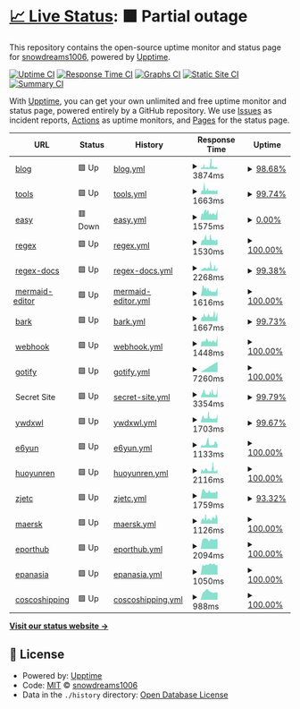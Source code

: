 # [📈 Live Status](https://snowdreams1006.github.io/monitor.snowdreams1006.cn): <!--live status--> **🟧 Partial outage**

This repository contains the open-source uptime monitor and status page for [snowdreams1006](https://snowdreams1006.github.io/), powered by [Upptime](https://github.com/upptime/upptime).

[![Uptime CI](https://github.com/koj-co/upptime/workflows/Uptime%20CI/badge.svg)](https://github.com/koj-co/upptime/actions?query=workflow%3A%22Uptime+CI%22)
[![Response Time CI](https://github.com/koj-co/upptime/workflows/Response%20Time%20CI/badge.svg)](https://github.com/koj-co/upptime/actions?query=workflow%3A%22Response+Time+CI%22)
[![Graphs CI](https://github.com/koj-co/upptime/workflows/Graphs%20CI/badge.svg)](https://github.com/koj-co/upptime/actions?query=workflow%3A%22Graphs+CI%22)
[![Static Site CI](https://github.com/koj-co/upptime/workflows/Static%20Site%20CI/badge.svg)](https://github.com/koj-co/upptime/actions?query=workflow%3A%22Static+Site+CI%22)
[![Summary CI](https://github.com/koj-co/upptime/workflows/Summary%20CI/badge.svg)](https://github.com/koj-co/upptime/actions?query=workflow%3A%22Summary+CI%22)

With [Upptime](https://upptime.js.org), you can get your own unlimited and free uptime monitor and status page, powered entirely by a GitHub repository. We use [Issues](https://github.com/snowdreams1006/monitor.snowdreams1006.cn/issues) as incident reports, [Actions](https://github.com/snowdreams1006/monitor.snowdreams1006.cn/actions) as uptime monitors, and [Pages](https://snowdreams1006.github.io/monitor.snowdreams1006.cn) for the status page.

<!--start: status pages-->
<!-- This summary is generated by Upptime (https://github.com/upptime/upptime) -->
<!-- Do not edit this manually, your changes will be overwritten -->
<!-- prettier-ignore -->
| URL | Status | History | Response Time | Uptime |
| --- | ------ | ------- | ------------- | ------ |
| <img alt="" src="https://snowdreams1006.cn/favicon.ico" height="13"> [blog](https://blog.snowdreams1006.cn) | 🟩 Up | [blog.yml](https://github.com/snowdreams1006/monitor/commits/HEAD/history/blog.yml) | <details><summary><img alt="Response time graph" src="./graphs/blog/response-time-week.png" height="20"> 3874ms</summary><br><a href="https://snowdreams1006.github.io/monitor/history/blog"><img alt="Response time 3248" src="https://img.shields.io/endpoint?url=https%3A%2F%2Fraw.githubusercontent.com%2Fsnowdreams1006%2Fmonitor%2FHEAD%2Fapi%2Fblog%2Fresponse-time.json"></a><br><a href="https://snowdreams1006.github.io/monitor/history/blog"><img alt="24-hour response time 2429" src="https://img.shields.io/endpoint?url=https%3A%2F%2Fraw.githubusercontent.com%2Fsnowdreams1006%2Fmonitor%2FHEAD%2Fapi%2Fblog%2Fresponse-time-day.json"></a><br><a href="https://snowdreams1006.github.io/monitor/history/blog"><img alt="7-day response time 3874" src="https://img.shields.io/endpoint?url=https%3A%2F%2Fraw.githubusercontent.com%2Fsnowdreams1006%2Fmonitor%2FHEAD%2Fapi%2Fblog%2Fresponse-time-week.json"></a><br><a href="https://snowdreams1006.github.io/monitor/history/blog"><img alt="30-day response time 3248" src="https://img.shields.io/endpoint?url=https%3A%2F%2Fraw.githubusercontent.com%2Fsnowdreams1006%2Fmonitor%2FHEAD%2Fapi%2Fblog%2Fresponse-time-month.json"></a><br><a href="https://snowdreams1006.github.io/monitor/history/blog"><img alt="1-year response time 3248" src="https://img.shields.io/endpoint?url=https%3A%2F%2Fraw.githubusercontent.com%2Fsnowdreams1006%2Fmonitor%2FHEAD%2Fapi%2Fblog%2Fresponse-time-year.json"></a></details> | <details><summary><a href="https://snowdreams1006.github.io/monitor/history/blog">98.68%</a></summary><a href="https://snowdreams1006.github.io/monitor/history/blog"><img alt="All-time uptime 99.50%" src="https://img.shields.io/endpoint?url=https%3A%2F%2Fraw.githubusercontent.com%2Fsnowdreams1006%2Fmonitor%2FHEAD%2Fapi%2Fblog%2Fuptime.json"></a><br><a href="https://snowdreams1006.github.io/monitor/history/blog"><img alt="24-hour uptime 100.00%" src="https://img.shields.io/endpoint?url=https%3A%2F%2Fraw.githubusercontent.com%2Fsnowdreams1006%2Fmonitor%2FHEAD%2Fapi%2Fblog%2Fuptime-day.json"></a><br><a href="https://snowdreams1006.github.io/monitor/history/blog"><img alt="7-day uptime 98.68%" src="https://img.shields.io/endpoint?url=https%3A%2F%2Fraw.githubusercontent.com%2Fsnowdreams1006%2Fmonitor%2FHEAD%2Fapi%2Fblog%2Fuptime-week.json"></a><br><a href="https://snowdreams1006.github.io/monitor/history/blog"><img alt="30-day uptime 99.50%" src="https://img.shields.io/endpoint?url=https%3A%2F%2Fraw.githubusercontent.com%2Fsnowdreams1006%2Fmonitor%2FHEAD%2Fapi%2Fblog%2Fuptime-month.json"></a><br><a href="https://snowdreams1006.github.io/monitor/history/blog"><img alt="1-year uptime 99.50%" src="https://img.shields.io/endpoint?url=https%3A%2F%2Fraw.githubusercontent.com%2Fsnowdreams1006%2Fmonitor%2FHEAD%2Fapi%2Fblog%2Fuptime-year.json"></a></details>
| <img alt="" src="https://snowdreams1006.cn/favicon.ico" height="13"> [tools](https://tools.snowdreams1006.cn) | 🟩 Up | [tools.yml](https://github.com/snowdreams1006/monitor/commits/HEAD/history/tools.yml) | <details><summary><img alt="Response time graph" src="./graphs/tools/response-time-week.png" height="20"> 1663ms</summary><br><a href="https://snowdreams1006.github.io/monitor/history/tools"><img alt="Response time 1756" src="https://img.shields.io/endpoint?url=https%3A%2F%2Fraw.githubusercontent.com%2Fsnowdreams1006%2Fmonitor%2FHEAD%2Fapi%2Ftools%2Fresponse-time.json"></a><br><a href="https://snowdreams1006.github.io/monitor/history/tools"><img alt="24-hour response time 1526" src="https://img.shields.io/endpoint?url=https%3A%2F%2Fraw.githubusercontent.com%2Fsnowdreams1006%2Fmonitor%2FHEAD%2Fapi%2Ftools%2Fresponse-time-day.json"></a><br><a href="https://snowdreams1006.github.io/monitor/history/tools"><img alt="7-day response time 1663" src="https://img.shields.io/endpoint?url=https%3A%2F%2Fraw.githubusercontent.com%2Fsnowdreams1006%2Fmonitor%2FHEAD%2Fapi%2Ftools%2Fresponse-time-week.json"></a><br><a href="https://snowdreams1006.github.io/monitor/history/tools"><img alt="30-day response time 1756" src="https://img.shields.io/endpoint?url=https%3A%2F%2Fraw.githubusercontent.com%2Fsnowdreams1006%2Fmonitor%2FHEAD%2Fapi%2Ftools%2Fresponse-time-month.json"></a><br><a href="https://snowdreams1006.github.io/monitor/history/tools"><img alt="1-year response time 1756" src="https://img.shields.io/endpoint?url=https%3A%2F%2Fraw.githubusercontent.com%2Fsnowdreams1006%2Fmonitor%2FHEAD%2Fapi%2Ftools%2Fresponse-time-year.json"></a></details> | <details><summary><a href="https://snowdreams1006.github.io/monitor/history/tools">99.74%</a></summary><a href="https://snowdreams1006.github.io/monitor/history/tools"><img alt="All-time uptime 99.81%" src="https://img.shields.io/endpoint?url=https%3A%2F%2Fraw.githubusercontent.com%2Fsnowdreams1006%2Fmonitor%2FHEAD%2Fapi%2Ftools%2Fuptime.json"></a><br><a href="https://snowdreams1006.github.io/monitor/history/tools"><img alt="24-hour uptime 100.00%" src="https://img.shields.io/endpoint?url=https%3A%2F%2Fraw.githubusercontent.com%2Fsnowdreams1006%2Fmonitor%2FHEAD%2Fapi%2Ftools%2Fuptime-day.json"></a><br><a href="https://snowdreams1006.github.io/monitor/history/tools"><img alt="7-day uptime 99.74%" src="https://img.shields.io/endpoint?url=https%3A%2F%2Fraw.githubusercontent.com%2Fsnowdreams1006%2Fmonitor%2FHEAD%2Fapi%2Ftools%2Fuptime-week.json"></a><br><a href="https://snowdreams1006.github.io/monitor/history/tools"><img alt="30-day uptime 99.81%" src="https://img.shields.io/endpoint?url=https%3A%2F%2Fraw.githubusercontent.com%2Fsnowdreams1006%2Fmonitor%2FHEAD%2Fapi%2Ftools%2Fuptime-month.json"></a><br><a href="https://snowdreams1006.github.io/monitor/history/tools"><img alt="1-year uptime 99.81%" src="https://img.shields.io/endpoint?url=https%3A%2F%2Fraw.githubusercontent.com%2Fsnowdreams1006%2Fmonitor%2FHEAD%2Fapi%2Ftools%2Fuptime-year.json"></a></details>
| <img alt="" src="https://snowdreams1006.cn/favicon.ico" height="13"> [easy](https://easy.snowdreams1006.cn) | 🟥 Down | [easy.yml](https://github.com/snowdreams1006/monitor/commits/HEAD/history/easy.yml) | <details><summary><img alt="Response time graph" src="./graphs/easy/response-time-week.png" height="20"> 1575ms</summary><br><a href="https://snowdreams1006.github.io/monitor/history/easy"><img alt="Response time 2073" src="https://img.shields.io/endpoint?url=https%3A%2F%2Fraw.githubusercontent.com%2Fsnowdreams1006%2Fmonitor%2FHEAD%2Fapi%2Feasy%2Fresponse-time.json"></a><br><a href="https://snowdreams1006.github.io/monitor/history/easy"><img alt="24-hour response time 1925" src="https://img.shields.io/endpoint?url=https%3A%2F%2Fraw.githubusercontent.com%2Fsnowdreams1006%2Fmonitor%2FHEAD%2Fapi%2Feasy%2Fresponse-time-day.json"></a><br><a href="https://snowdreams1006.github.io/monitor/history/easy"><img alt="7-day response time 1575" src="https://img.shields.io/endpoint?url=https%3A%2F%2Fraw.githubusercontent.com%2Fsnowdreams1006%2Fmonitor%2FHEAD%2Fapi%2Feasy%2Fresponse-time-week.json"></a><br><a href="https://snowdreams1006.github.io/monitor/history/easy"><img alt="30-day response time 2073" src="https://img.shields.io/endpoint?url=https%3A%2F%2Fraw.githubusercontent.com%2Fsnowdreams1006%2Fmonitor%2FHEAD%2Fapi%2Feasy%2Fresponse-time-month.json"></a><br><a href="https://snowdreams1006.github.io/monitor/history/easy"><img alt="1-year response time 2073" src="https://img.shields.io/endpoint?url=https%3A%2F%2Fraw.githubusercontent.com%2Fsnowdreams1006%2Fmonitor%2FHEAD%2Fapi%2Feasy%2Fresponse-time-year.json"></a></details> | <details><summary><a href="https://snowdreams1006.github.io/monitor/history/easy">0.00%</a></summary><a href="https://snowdreams1006.github.io/monitor/history/easy"><img alt="All-time uptime 31.90%" src="https://img.shields.io/endpoint?url=https%3A%2F%2Fraw.githubusercontent.com%2Fsnowdreams1006%2Fmonitor%2FHEAD%2Fapi%2Feasy%2Fuptime.json"></a><br><a href="https://snowdreams1006.github.io/monitor/history/easy"><img alt="24-hour uptime 0.00%" src="https://img.shields.io/endpoint?url=https%3A%2F%2Fraw.githubusercontent.com%2Fsnowdreams1006%2Fmonitor%2FHEAD%2Fapi%2Feasy%2Fuptime-day.json"></a><br><a href="https://snowdreams1006.github.io/monitor/history/easy"><img alt="7-day uptime 0.00%" src="https://img.shields.io/endpoint?url=https%3A%2F%2Fraw.githubusercontent.com%2Fsnowdreams1006%2Fmonitor%2FHEAD%2Fapi%2Feasy%2Fuptime-week.json"></a><br><a href="https://snowdreams1006.github.io/monitor/history/easy"><img alt="30-day uptime 31.90%" src="https://img.shields.io/endpoint?url=https%3A%2F%2Fraw.githubusercontent.com%2Fsnowdreams1006%2Fmonitor%2FHEAD%2Fapi%2Feasy%2Fuptime-month.json"></a><br><a href="https://snowdreams1006.github.io/monitor/history/easy"><img alt="1-year uptime 31.90%" src="https://img.shields.io/endpoint?url=https%3A%2F%2Fraw.githubusercontent.com%2Fsnowdreams1006%2Fmonitor%2FHEAD%2Fapi%2Feasy%2Fuptime-year.json"></a></details>
| <img alt="" src="https://snowdreams1006.cn/favicon.ico" height="13"> [regex](https://regex.snowdreams1006.cn) | 🟩 Up | [regex.yml](https://github.com/snowdreams1006/monitor/commits/HEAD/history/regex.yml) | <details><summary><img alt="Response time graph" src="./graphs/regex/response-time-week.png" height="20"> 1530ms</summary><br><a href="https://snowdreams1006.github.io/monitor/history/regex"><img alt="Response time 1681" src="https://img.shields.io/endpoint?url=https%3A%2F%2Fraw.githubusercontent.com%2Fsnowdreams1006%2Fmonitor%2FHEAD%2Fapi%2Fregex%2Fresponse-time.json"></a><br><a href="https://snowdreams1006.github.io/monitor/history/regex"><img alt="24-hour response time 1397" src="https://img.shields.io/endpoint?url=https%3A%2F%2Fraw.githubusercontent.com%2Fsnowdreams1006%2Fmonitor%2FHEAD%2Fapi%2Fregex%2Fresponse-time-day.json"></a><br><a href="https://snowdreams1006.github.io/monitor/history/regex"><img alt="7-day response time 1530" src="https://img.shields.io/endpoint?url=https%3A%2F%2Fraw.githubusercontent.com%2Fsnowdreams1006%2Fmonitor%2FHEAD%2Fapi%2Fregex%2Fresponse-time-week.json"></a><br><a href="https://snowdreams1006.github.io/monitor/history/regex"><img alt="30-day response time 1681" src="https://img.shields.io/endpoint?url=https%3A%2F%2Fraw.githubusercontent.com%2Fsnowdreams1006%2Fmonitor%2FHEAD%2Fapi%2Fregex%2Fresponse-time-month.json"></a><br><a href="https://snowdreams1006.github.io/monitor/history/regex"><img alt="1-year response time 1681" src="https://img.shields.io/endpoint?url=https%3A%2F%2Fraw.githubusercontent.com%2Fsnowdreams1006%2Fmonitor%2FHEAD%2Fapi%2Fregex%2Fresponse-time-year.json"></a></details> | <details><summary><a href="https://snowdreams1006.github.io/monitor/history/regex">100.00%</a></summary><a href="https://snowdreams1006.github.io/monitor/history/regex"><img alt="All-time uptime 99.87%" src="https://img.shields.io/endpoint?url=https%3A%2F%2Fraw.githubusercontent.com%2Fsnowdreams1006%2Fmonitor%2FHEAD%2Fapi%2Fregex%2Fuptime.json"></a><br><a href="https://snowdreams1006.github.io/monitor/history/regex"><img alt="24-hour uptime 100.00%" src="https://img.shields.io/endpoint?url=https%3A%2F%2Fraw.githubusercontent.com%2Fsnowdreams1006%2Fmonitor%2FHEAD%2Fapi%2Fregex%2Fuptime-day.json"></a><br><a href="https://snowdreams1006.github.io/monitor/history/regex"><img alt="7-day uptime 100.00%" src="https://img.shields.io/endpoint?url=https%3A%2F%2Fraw.githubusercontent.com%2Fsnowdreams1006%2Fmonitor%2FHEAD%2Fapi%2Fregex%2Fuptime-week.json"></a><br><a href="https://snowdreams1006.github.io/monitor/history/regex"><img alt="30-day uptime 99.87%" src="https://img.shields.io/endpoint?url=https%3A%2F%2Fraw.githubusercontent.com%2Fsnowdreams1006%2Fmonitor%2FHEAD%2Fapi%2Fregex%2Fuptime-month.json"></a><br><a href="https://snowdreams1006.github.io/monitor/history/regex"><img alt="1-year uptime 99.87%" src="https://img.shields.io/endpoint?url=https%3A%2F%2Fraw.githubusercontent.com%2Fsnowdreams1006%2Fmonitor%2FHEAD%2Fapi%2Fregex%2Fuptime-year.json"></a></details>
| <img alt="" src="https://snowdreams1006.cn/favicon.ico" height="13"> [regex-docs](https://regex-docs.snowdreams1006.cn) | 🟩 Up | [regex-docs.yml](https://github.com/snowdreams1006/monitor/commits/HEAD/history/regex-docs.yml) | <details><summary><img alt="Response time graph" src="./graphs/regex-docs/response-time-week.png" height="20"> 2268ms</summary><br><a href="https://snowdreams1006.github.io/monitor/history/regex-docs"><img alt="Response time 1839" src="https://img.shields.io/endpoint?url=https%3A%2F%2Fraw.githubusercontent.com%2Fsnowdreams1006%2Fmonitor%2FHEAD%2Fapi%2Fregex-docs%2Fresponse-time.json"></a><br><a href="https://snowdreams1006.github.io/monitor/history/regex-docs"><img alt="24-hour response time 1887" src="https://img.shields.io/endpoint?url=https%3A%2F%2Fraw.githubusercontent.com%2Fsnowdreams1006%2Fmonitor%2FHEAD%2Fapi%2Fregex-docs%2Fresponse-time-day.json"></a><br><a href="https://snowdreams1006.github.io/monitor/history/regex-docs"><img alt="7-day response time 2268" src="https://img.shields.io/endpoint?url=https%3A%2F%2Fraw.githubusercontent.com%2Fsnowdreams1006%2Fmonitor%2FHEAD%2Fapi%2Fregex-docs%2Fresponse-time-week.json"></a><br><a href="https://snowdreams1006.github.io/monitor/history/regex-docs"><img alt="30-day response time 1839" src="https://img.shields.io/endpoint?url=https%3A%2F%2Fraw.githubusercontent.com%2Fsnowdreams1006%2Fmonitor%2FHEAD%2Fapi%2Fregex-docs%2Fresponse-time-month.json"></a><br><a href="https://snowdreams1006.github.io/monitor/history/regex-docs"><img alt="1-year response time 1839" src="https://img.shields.io/endpoint?url=https%3A%2F%2Fraw.githubusercontent.com%2Fsnowdreams1006%2Fmonitor%2FHEAD%2Fapi%2Fregex-docs%2Fresponse-time-year.json"></a></details> | <details><summary><a href="https://snowdreams1006.github.io/monitor/history/regex-docs">99.38%</a></summary><a href="https://snowdreams1006.github.io/monitor/history/regex-docs"><img alt="All-time uptime 99.73%" src="https://img.shields.io/endpoint?url=https%3A%2F%2Fraw.githubusercontent.com%2Fsnowdreams1006%2Fmonitor%2FHEAD%2Fapi%2Fregex-docs%2Fuptime.json"></a><br><a href="https://snowdreams1006.github.io/monitor/history/regex-docs"><img alt="24-hour uptime 100.00%" src="https://img.shields.io/endpoint?url=https%3A%2F%2Fraw.githubusercontent.com%2Fsnowdreams1006%2Fmonitor%2FHEAD%2Fapi%2Fregex-docs%2Fuptime-day.json"></a><br><a href="https://snowdreams1006.github.io/monitor/history/regex-docs"><img alt="7-day uptime 99.38%" src="https://img.shields.io/endpoint?url=https%3A%2F%2Fraw.githubusercontent.com%2Fsnowdreams1006%2Fmonitor%2FHEAD%2Fapi%2Fregex-docs%2Fuptime-week.json"></a><br><a href="https://snowdreams1006.github.io/monitor/history/regex-docs"><img alt="30-day uptime 99.73%" src="https://img.shields.io/endpoint?url=https%3A%2F%2Fraw.githubusercontent.com%2Fsnowdreams1006%2Fmonitor%2FHEAD%2Fapi%2Fregex-docs%2Fuptime-month.json"></a><br><a href="https://snowdreams1006.github.io/monitor/history/regex-docs"><img alt="1-year uptime 99.73%" src="https://img.shields.io/endpoint?url=https%3A%2F%2Fraw.githubusercontent.com%2Fsnowdreams1006%2Fmonitor%2FHEAD%2Fapi%2Fregex-docs%2Fuptime-year.json"></a></details>
| <img alt="" src="https://snowdreams1006.cn/favicon.ico" height="13"> [mermaid-editor](https://mermaid-editor.snowdreams1006.cn) | 🟩 Up | [mermaid-editor.yml](https://github.com/snowdreams1006/monitor/commits/HEAD/history/mermaid-editor.yml) | <details><summary><img alt="Response time graph" src="./graphs/mermaid-editor/response-time-week.png" height="20"> 1616ms</summary><br><a href="https://snowdreams1006.github.io/monitor/history/mermaid-editor"><img alt="Response time 1543" src="https://img.shields.io/endpoint?url=https%3A%2F%2Fraw.githubusercontent.com%2Fsnowdreams1006%2Fmonitor%2FHEAD%2Fapi%2Fmermaid-editor%2Fresponse-time.json"></a><br><a href="https://snowdreams1006.github.io/monitor/history/mermaid-editor"><img alt="24-hour response time 1861" src="https://img.shields.io/endpoint?url=https%3A%2F%2Fraw.githubusercontent.com%2Fsnowdreams1006%2Fmonitor%2FHEAD%2Fapi%2Fmermaid-editor%2Fresponse-time-day.json"></a><br><a href="https://snowdreams1006.github.io/monitor/history/mermaid-editor"><img alt="7-day response time 1616" src="https://img.shields.io/endpoint?url=https%3A%2F%2Fraw.githubusercontent.com%2Fsnowdreams1006%2Fmonitor%2FHEAD%2Fapi%2Fmermaid-editor%2Fresponse-time-week.json"></a><br><a href="https://snowdreams1006.github.io/monitor/history/mermaid-editor"><img alt="30-day response time 1543" src="https://img.shields.io/endpoint?url=https%3A%2F%2Fraw.githubusercontent.com%2Fsnowdreams1006%2Fmonitor%2FHEAD%2Fapi%2Fmermaid-editor%2Fresponse-time-month.json"></a><br><a href="https://snowdreams1006.github.io/monitor/history/mermaid-editor"><img alt="1-year response time 1543" src="https://img.shields.io/endpoint?url=https%3A%2F%2Fraw.githubusercontent.com%2Fsnowdreams1006%2Fmonitor%2FHEAD%2Fapi%2Fmermaid-editor%2Fresponse-time-year.json"></a></details> | <details><summary><a href="https://snowdreams1006.github.io/monitor/history/mermaid-editor">100.00%</a></summary><a href="https://snowdreams1006.github.io/monitor/history/mermaid-editor"><img alt="All-time uptime 99.87%" src="https://img.shields.io/endpoint?url=https%3A%2F%2Fraw.githubusercontent.com%2Fsnowdreams1006%2Fmonitor%2FHEAD%2Fapi%2Fmermaid-editor%2Fuptime.json"></a><br><a href="https://snowdreams1006.github.io/monitor/history/mermaid-editor"><img alt="24-hour uptime 100.00%" src="https://img.shields.io/endpoint?url=https%3A%2F%2Fraw.githubusercontent.com%2Fsnowdreams1006%2Fmonitor%2FHEAD%2Fapi%2Fmermaid-editor%2Fuptime-day.json"></a><br><a href="https://snowdreams1006.github.io/monitor/history/mermaid-editor"><img alt="7-day uptime 100.00%" src="https://img.shields.io/endpoint?url=https%3A%2F%2Fraw.githubusercontent.com%2Fsnowdreams1006%2Fmonitor%2FHEAD%2Fapi%2Fmermaid-editor%2Fuptime-week.json"></a><br><a href="https://snowdreams1006.github.io/monitor/history/mermaid-editor"><img alt="30-day uptime 99.87%" src="https://img.shields.io/endpoint?url=https%3A%2F%2Fraw.githubusercontent.com%2Fsnowdreams1006%2Fmonitor%2FHEAD%2Fapi%2Fmermaid-editor%2Fuptime-month.json"></a><br><a href="https://snowdreams1006.github.io/monitor/history/mermaid-editor"><img alt="1-year uptime 99.87%" src="https://img.shields.io/endpoint?url=https%3A%2F%2Fraw.githubusercontent.com%2Fsnowdreams1006%2Fmonitor%2FHEAD%2Fapi%2Fmermaid-editor%2Fuptime-year.json"></a></details>
| <img alt="" src="https://snowdreams1006.cn/favicon.ico" height="13"> [bark](https://bark.snowdreams1006.cn) | 🟩 Up | [bark.yml](https://github.com/snowdreams1006/monitor/commits/HEAD/history/bark.yml) | <details><summary><img alt="Response time graph" src="./graphs/bark/response-time-week.png" height="20"> 1667ms</summary><br><a href="https://snowdreams1006.github.io/monitor/history/bark"><img alt="Response time 1658" src="https://img.shields.io/endpoint?url=https%3A%2F%2Fraw.githubusercontent.com%2Fsnowdreams1006%2Fmonitor%2FHEAD%2Fapi%2Fbark%2Fresponse-time.json"></a><br><a href="https://snowdreams1006.github.io/monitor/history/bark"><img alt="24-hour response time 2204" src="https://img.shields.io/endpoint?url=https%3A%2F%2Fraw.githubusercontent.com%2Fsnowdreams1006%2Fmonitor%2FHEAD%2Fapi%2Fbark%2Fresponse-time-day.json"></a><br><a href="https://snowdreams1006.github.io/monitor/history/bark"><img alt="7-day response time 1667" src="https://img.shields.io/endpoint?url=https%3A%2F%2Fraw.githubusercontent.com%2Fsnowdreams1006%2Fmonitor%2FHEAD%2Fapi%2Fbark%2Fresponse-time-week.json"></a><br><a href="https://snowdreams1006.github.io/monitor/history/bark"><img alt="30-day response time 1658" src="https://img.shields.io/endpoint?url=https%3A%2F%2Fraw.githubusercontent.com%2Fsnowdreams1006%2Fmonitor%2FHEAD%2Fapi%2Fbark%2Fresponse-time-month.json"></a><br><a href="https://snowdreams1006.github.io/monitor/history/bark"><img alt="1-year response time 1658" src="https://img.shields.io/endpoint?url=https%3A%2F%2Fraw.githubusercontent.com%2Fsnowdreams1006%2Fmonitor%2FHEAD%2Fapi%2Fbark%2Fresponse-time-year.json"></a></details> | <details><summary><a href="https://snowdreams1006.github.io/monitor/history/bark">99.73%</a></summary><a href="https://snowdreams1006.github.io/monitor/history/bark"><img alt="All-time uptime 99.80%" src="https://img.shields.io/endpoint?url=https%3A%2F%2Fraw.githubusercontent.com%2Fsnowdreams1006%2Fmonitor%2FHEAD%2Fapi%2Fbark%2Fuptime.json"></a><br><a href="https://snowdreams1006.github.io/monitor/history/bark"><img alt="24-hour uptime 100.00%" src="https://img.shields.io/endpoint?url=https%3A%2F%2Fraw.githubusercontent.com%2Fsnowdreams1006%2Fmonitor%2FHEAD%2Fapi%2Fbark%2Fuptime-day.json"></a><br><a href="https://snowdreams1006.github.io/monitor/history/bark"><img alt="7-day uptime 99.73%" src="https://img.shields.io/endpoint?url=https%3A%2F%2Fraw.githubusercontent.com%2Fsnowdreams1006%2Fmonitor%2FHEAD%2Fapi%2Fbark%2Fuptime-week.json"></a><br><a href="https://snowdreams1006.github.io/monitor/history/bark"><img alt="30-day uptime 99.80%" src="https://img.shields.io/endpoint?url=https%3A%2F%2Fraw.githubusercontent.com%2Fsnowdreams1006%2Fmonitor%2FHEAD%2Fapi%2Fbark%2Fuptime-month.json"></a><br><a href="https://snowdreams1006.github.io/monitor/history/bark"><img alt="1-year uptime 99.80%" src="https://img.shields.io/endpoint?url=https%3A%2F%2Fraw.githubusercontent.com%2Fsnowdreams1006%2Fmonitor%2FHEAD%2Fapi%2Fbark%2Fuptime-year.json"></a></details>
| <img alt="" src="https://snowdreams1006.cn/favicon.ico" height="13"> [webhook](https://webhook.snowdreams1006.cn) | 🟩 Up | [webhook.yml](https://github.com/snowdreams1006/monitor/commits/HEAD/history/webhook.yml) | <details><summary><img alt="Response time graph" src="./graphs/webhook/response-time-week.png" height="20"> 1448ms</summary><br><a href="https://snowdreams1006.github.io/monitor/history/webhook"><img alt="Response time 1520" src="https://img.shields.io/endpoint?url=https%3A%2F%2Fraw.githubusercontent.com%2Fsnowdreams1006%2Fmonitor%2FHEAD%2Fapi%2Fwebhook%2Fresponse-time.json"></a><br><a href="https://snowdreams1006.github.io/monitor/history/webhook"><img alt="24-hour response time 2012" src="https://img.shields.io/endpoint?url=https%3A%2F%2Fraw.githubusercontent.com%2Fsnowdreams1006%2Fmonitor%2FHEAD%2Fapi%2Fwebhook%2Fresponse-time-day.json"></a><br><a href="https://snowdreams1006.github.io/monitor/history/webhook"><img alt="7-day response time 1448" src="https://img.shields.io/endpoint?url=https%3A%2F%2Fraw.githubusercontent.com%2Fsnowdreams1006%2Fmonitor%2FHEAD%2Fapi%2Fwebhook%2Fresponse-time-week.json"></a><br><a href="https://snowdreams1006.github.io/monitor/history/webhook"><img alt="30-day response time 1520" src="https://img.shields.io/endpoint?url=https%3A%2F%2Fraw.githubusercontent.com%2Fsnowdreams1006%2Fmonitor%2FHEAD%2Fapi%2Fwebhook%2Fresponse-time-month.json"></a><br><a href="https://snowdreams1006.github.io/monitor/history/webhook"><img alt="1-year response time 1520" src="https://img.shields.io/endpoint?url=https%3A%2F%2Fraw.githubusercontent.com%2Fsnowdreams1006%2Fmonitor%2FHEAD%2Fapi%2Fwebhook%2Fresponse-time-year.json"></a></details> | <details><summary><a href="https://snowdreams1006.github.io/monitor/history/webhook">100.00%</a></summary><a href="https://snowdreams1006.github.io/monitor/history/webhook"><img alt="All-time uptime 99.86%" src="https://img.shields.io/endpoint?url=https%3A%2F%2Fraw.githubusercontent.com%2Fsnowdreams1006%2Fmonitor%2FHEAD%2Fapi%2Fwebhook%2Fuptime.json"></a><br><a href="https://snowdreams1006.github.io/monitor/history/webhook"><img alt="24-hour uptime 100.00%" src="https://img.shields.io/endpoint?url=https%3A%2F%2Fraw.githubusercontent.com%2Fsnowdreams1006%2Fmonitor%2FHEAD%2Fapi%2Fwebhook%2Fuptime-day.json"></a><br><a href="https://snowdreams1006.github.io/monitor/history/webhook"><img alt="7-day uptime 100.00%" src="https://img.shields.io/endpoint?url=https%3A%2F%2Fraw.githubusercontent.com%2Fsnowdreams1006%2Fmonitor%2FHEAD%2Fapi%2Fwebhook%2Fuptime-week.json"></a><br><a href="https://snowdreams1006.github.io/monitor/history/webhook"><img alt="30-day uptime 99.86%" src="https://img.shields.io/endpoint?url=https%3A%2F%2Fraw.githubusercontent.com%2Fsnowdreams1006%2Fmonitor%2FHEAD%2Fapi%2Fwebhook%2Fuptime-month.json"></a><br><a href="https://snowdreams1006.github.io/monitor/history/webhook"><img alt="1-year uptime 99.86%" src="https://img.shields.io/endpoint?url=https%3A%2F%2Fraw.githubusercontent.com%2Fsnowdreams1006%2Fmonitor%2FHEAD%2Fapi%2Fwebhook%2Fuptime-year.json"></a></details>
| <img alt="" src="https://gotify.snowdreams1006.cn/static/favicon.ico" height="13"> [gotify](https://gotify.snowdreams1006.cn/#/) | 🟩 Up | [gotify.yml](https://github.com/snowdreams1006/monitor/commits/HEAD/history/gotify.yml) | <details><summary><img alt="Response time graph" src="./graphs/gotify/response-time-week.png" height="20"> 7260ms</summary><br><a href="https://snowdreams1006.github.io/monitor/history/gotify"><img alt="Response time 7260" src="https://img.shields.io/endpoint?url=https%3A%2F%2Fraw.githubusercontent.com%2Fsnowdreams1006%2Fmonitor%2FHEAD%2Fapi%2Fgotify%2Fresponse-time.json"></a><br><a href="https://snowdreams1006.github.io/monitor/history/gotify"><img alt="24-hour response time 7260" src="https://img.shields.io/endpoint?url=https%3A%2F%2Fraw.githubusercontent.com%2Fsnowdreams1006%2Fmonitor%2FHEAD%2Fapi%2Fgotify%2Fresponse-time-day.json"></a><br><a href="https://snowdreams1006.github.io/monitor/history/gotify"><img alt="7-day response time 7260" src="https://img.shields.io/endpoint?url=https%3A%2F%2Fraw.githubusercontent.com%2Fsnowdreams1006%2Fmonitor%2FHEAD%2Fapi%2Fgotify%2Fresponse-time-week.json"></a><br><a href="https://snowdreams1006.github.io/monitor/history/gotify"><img alt="30-day response time 7260" src="https://img.shields.io/endpoint?url=https%3A%2F%2Fraw.githubusercontent.com%2Fsnowdreams1006%2Fmonitor%2FHEAD%2Fapi%2Fgotify%2Fresponse-time-month.json"></a><br><a href="https://snowdreams1006.github.io/monitor/history/gotify"><img alt="1-year response time 7260" src="https://img.shields.io/endpoint?url=https%3A%2F%2Fraw.githubusercontent.com%2Fsnowdreams1006%2Fmonitor%2FHEAD%2Fapi%2Fgotify%2Fresponse-time-year.json"></a></details> | <details><summary><a href="https://snowdreams1006.github.io/monitor/history/gotify">100.00%</a></summary><a href="https://snowdreams1006.github.io/monitor/history/gotify"><img alt="All-time uptime 100.00%" src="https://img.shields.io/endpoint?url=https%3A%2F%2Fraw.githubusercontent.com%2Fsnowdreams1006%2Fmonitor%2FHEAD%2Fapi%2Fgotify%2Fuptime.json"></a><br><a href="https://snowdreams1006.github.io/monitor/history/gotify"><img alt="24-hour uptime 100.00%" src="https://img.shields.io/endpoint?url=https%3A%2F%2Fraw.githubusercontent.com%2Fsnowdreams1006%2Fmonitor%2FHEAD%2Fapi%2Fgotify%2Fuptime-day.json"></a><br><a href="https://snowdreams1006.github.io/monitor/history/gotify"><img alt="7-day uptime 100.00%" src="https://img.shields.io/endpoint?url=https%3A%2F%2Fraw.githubusercontent.com%2Fsnowdreams1006%2Fmonitor%2FHEAD%2Fapi%2Fgotify%2Fuptime-week.json"></a><br><a href="https://snowdreams1006.github.io/monitor/history/gotify"><img alt="30-day uptime 100.00%" src="https://img.shields.io/endpoint?url=https%3A%2F%2Fraw.githubusercontent.com%2Fsnowdreams1006%2Fmonitor%2FHEAD%2Fapi%2Fgotify%2Fuptime-month.json"></a><br><a href="https://snowdreams1006.github.io/monitor/history/gotify"><img alt="1-year uptime 100.00%" src="https://img.shields.io/endpoint?url=https%3A%2F%2Fraw.githubusercontent.com%2Fsnowdreams1006%2Fmonitor%2FHEAD%2Fapi%2Fgotify%2Fuptime-year.json"></a></details>
| <img alt="" src="https://snowdreams1006.cn/favicon.ico" height="13"> Secret Site | 🟩 Up | [secret-site.yml](https://github.com/snowdreams1006/monitor/commits/HEAD/history/secret-site.yml) | <details><summary><img alt="Response time graph" src="./graphs/secret-site/response-time-week.png" height="20"> 3354ms</summary><br><a href="https://snowdreams1006.github.io/monitor/history/secret-site"><img alt="Response time 3083" src="https://img.shields.io/endpoint?url=https%3A%2F%2Fraw.githubusercontent.com%2Fsnowdreams1006%2Fmonitor%2FHEAD%2Fapi%2Fsecret-site%2Fresponse-time.json"></a><br><a href="https://snowdreams1006.github.io/monitor/history/secret-site"><img alt="24-hour response time 4944" src="https://img.shields.io/endpoint?url=https%3A%2F%2Fraw.githubusercontent.com%2Fsnowdreams1006%2Fmonitor%2FHEAD%2Fapi%2Fsecret-site%2Fresponse-time-day.json"></a><br><a href="https://snowdreams1006.github.io/monitor/history/secret-site"><img alt="7-day response time 3354" src="https://img.shields.io/endpoint?url=https%3A%2F%2Fraw.githubusercontent.com%2Fsnowdreams1006%2Fmonitor%2FHEAD%2Fapi%2Fsecret-site%2Fresponse-time-week.json"></a><br><a href="https://snowdreams1006.github.io/monitor/history/secret-site"><img alt="30-day response time 3083" src="https://img.shields.io/endpoint?url=https%3A%2F%2Fraw.githubusercontent.com%2Fsnowdreams1006%2Fmonitor%2FHEAD%2Fapi%2Fsecret-site%2Fresponse-time-month.json"></a><br><a href="https://snowdreams1006.github.io/monitor/history/secret-site"><img alt="1-year response time 3083" src="https://img.shields.io/endpoint?url=https%3A%2F%2Fraw.githubusercontent.com%2Fsnowdreams1006%2Fmonitor%2FHEAD%2Fapi%2Fsecret-site%2Fresponse-time-year.json"></a></details> | <details><summary><a href="https://snowdreams1006.github.io/monitor/history/secret-site">99.79%</a></summary><a href="https://snowdreams1006.github.io/monitor/history/secret-site"><img alt="All-time uptime 99.42%" src="https://img.shields.io/endpoint?url=https%3A%2F%2Fraw.githubusercontent.com%2Fsnowdreams1006%2Fmonitor%2FHEAD%2Fapi%2Fsecret-site%2Fuptime.json"></a><br><a href="https://snowdreams1006.github.io/monitor/history/secret-site"><img alt="24-hour uptime 99.71%" src="https://img.shields.io/endpoint?url=https%3A%2F%2Fraw.githubusercontent.com%2Fsnowdreams1006%2Fmonitor%2FHEAD%2Fapi%2Fsecret-site%2Fuptime-day.json"></a><br><a href="https://snowdreams1006.github.io/monitor/history/secret-site"><img alt="7-day uptime 99.79%" src="https://img.shields.io/endpoint?url=https%3A%2F%2Fraw.githubusercontent.com%2Fsnowdreams1006%2Fmonitor%2FHEAD%2Fapi%2Fsecret-site%2Fuptime-week.json"></a><br><a href="https://snowdreams1006.github.io/monitor/history/secret-site"><img alt="30-day uptime 99.42%" src="https://img.shields.io/endpoint?url=https%3A%2F%2Fraw.githubusercontent.com%2Fsnowdreams1006%2Fmonitor%2FHEAD%2Fapi%2Fsecret-site%2Fuptime-month.json"></a><br><a href="https://snowdreams1006.github.io/monitor/history/secret-site"><img alt="1-year uptime 99.42%" src="https://img.shields.io/endpoint?url=https%3A%2F%2Fraw.githubusercontent.com%2Fsnowdreams1006%2Fmonitor%2FHEAD%2Fapi%2Fsecret-site%2Fuptime-year.json"></a></details>
| <img alt="" src="https://www.ywdxwl.com/static/favicon.ico" height="13"> [ywdxwl](https://www.ywdxwl.com/) | 🟩 Up | [ywdxwl.yml](https://github.com/snowdreams1006/monitor/commits/HEAD/history/ywdxwl.yml) | <details><summary><img alt="Response time graph" src="./graphs/ywdxwl/response-time-week.png" height="20"> 1703ms</summary><br><a href="https://snowdreams1006.github.io/monitor/history/ywdxwl"><img alt="Response time 1980" src="https://img.shields.io/endpoint?url=https%3A%2F%2Fraw.githubusercontent.com%2Fsnowdreams1006%2Fmonitor%2FHEAD%2Fapi%2Fywdxwl%2Fresponse-time.json"></a><br><a href="https://snowdreams1006.github.io/monitor/history/ywdxwl"><img alt="24-hour response time 1973" src="https://img.shields.io/endpoint?url=https%3A%2F%2Fraw.githubusercontent.com%2Fsnowdreams1006%2Fmonitor%2FHEAD%2Fapi%2Fywdxwl%2Fresponse-time-day.json"></a><br><a href="https://snowdreams1006.github.io/monitor/history/ywdxwl"><img alt="7-day response time 1703" src="https://img.shields.io/endpoint?url=https%3A%2F%2Fraw.githubusercontent.com%2Fsnowdreams1006%2Fmonitor%2FHEAD%2Fapi%2Fywdxwl%2Fresponse-time-week.json"></a><br><a href="https://snowdreams1006.github.io/monitor/history/ywdxwl"><img alt="30-day response time 1980" src="https://img.shields.io/endpoint?url=https%3A%2F%2Fraw.githubusercontent.com%2Fsnowdreams1006%2Fmonitor%2FHEAD%2Fapi%2Fywdxwl%2Fresponse-time-month.json"></a><br><a href="https://snowdreams1006.github.io/monitor/history/ywdxwl"><img alt="1-year response time 1980" src="https://img.shields.io/endpoint?url=https%3A%2F%2Fraw.githubusercontent.com%2Fsnowdreams1006%2Fmonitor%2FHEAD%2Fapi%2Fywdxwl%2Fresponse-time-year.json"></a></details> | <details><summary><a href="https://snowdreams1006.github.io/monitor/history/ywdxwl">99.67%</a></summary><a href="https://snowdreams1006.github.io/monitor/history/ywdxwl"><img alt="All-time uptime 99.69%" src="https://img.shields.io/endpoint?url=https%3A%2F%2Fraw.githubusercontent.com%2Fsnowdreams1006%2Fmonitor%2FHEAD%2Fapi%2Fywdxwl%2Fuptime.json"></a><br><a href="https://snowdreams1006.github.io/monitor/history/ywdxwl"><img alt="24-hour uptime 99.74%" src="https://img.shields.io/endpoint?url=https%3A%2F%2Fraw.githubusercontent.com%2Fsnowdreams1006%2Fmonitor%2FHEAD%2Fapi%2Fywdxwl%2Fuptime-day.json"></a><br><a href="https://snowdreams1006.github.io/monitor/history/ywdxwl"><img alt="7-day uptime 99.67%" src="https://img.shields.io/endpoint?url=https%3A%2F%2Fraw.githubusercontent.com%2Fsnowdreams1006%2Fmonitor%2FHEAD%2Fapi%2Fywdxwl%2Fuptime-week.json"></a><br><a href="https://snowdreams1006.github.io/monitor/history/ywdxwl"><img alt="30-day uptime 99.69%" src="https://img.shields.io/endpoint?url=https%3A%2F%2Fraw.githubusercontent.com%2Fsnowdreams1006%2Fmonitor%2FHEAD%2Fapi%2Fywdxwl%2Fuptime-month.json"></a><br><a href="https://snowdreams1006.github.io/monitor/history/ywdxwl"><img alt="1-year uptime 99.69%" src="https://img.shields.io/endpoint?url=https%3A%2F%2Fraw.githubusercontent.com%2Fsnowdreams1006%2Fmonitor%2FHEAD%2Fapi%2Fywdxwl%2Fuptime-year.json"></a></details>
| <img alt="" src="https://login.e6yun.com/favicon.ico" height="13"> [e6yun](https://login.e6yun.com/Home/Index) | 🟩 Up | [e6yun.yml](https://github.com/snowdreams1006/monitor/commits/HEAD/history/e6yun.yml) | <details><summary><img alt="Response time graph" src="./graphs/e6yun/response-time-week.png" height="20"> 1133ms</summary><br><a href="https://snowdreams1006.github.io/monitor/history/e6yun"><img alt="Response time 1177" src="https://img.shields.io/endpoint?url=https%3A%2F%2Fraw.githubusercontent.com%2Fsnowdreams1006%2Fmonitor%2FHEAD%2Fapi%2Fe6yun%2Fresponse-time.json"></a><br><a href="https://snowdreams1006.github.io/monitor/history/e6yun"><img alt="24-hour response time 1247" src="https://img.shields.io/endpoint?url=https%3A%2F%2Fraw.githubusercontent.com%2Fsnowdreams1006%2Fmonitor%2FHEAD%2Fapi%2Fe6yun%2Fresponse-time-day.json"></a><br><a href="https://snowdreams1006.github.io/monitor/history/e6yun"><img alt="7-day response time 1133" src="https://img.shields.io/endpoint?url=https%3A%2F%2Fraw.githubusercontent.com%2Fsnowdreams1006%2Fmonitor%2FHEAD%2Fapi%2Fe6yun%2Fresponse-time-week.json"></a><br><a href="https://snowdreams1006.github.io/monitor/history/e6yun"><img alt="30-day response time 1177" src="https://img.shields.io/endpoint?url=https%3A%2F%2Fraw.githubusercontent.com%2Fsnowdreams1006%2Fmonitor%2FHEAD%2Fapi%2Fe6yun%2Fresponse-time-month.json"></a><br><a href="https://snowdreams1006.github.io/monitor/history/e6yun"><img alt="1-year response time 1177" src="https://img.shields.io/endpoint?url=https%3A%2F%2Fraw.githubusercontent.com%2Fsnowdreams1006%2Fmonitor%2FHEAD%2Fapi%2Fe6yun%2Fresponse-time-year.json"></a></details> | <details><summary><a href="https://snowdreams1006.github.io/monitor/history/e6yun">100.00%</a></summary><a href="https://snowdreams1006.github.io/monitor/history/e6yun"><img alt="All-time uptime 100.00%" src="https://img.shields.io/endpoint?url=https%3A%2F%2Fraw.githubusercontent.com%2Fsnowdreams1006%2Fmonitor%2FHEAD%2Fapi%2Fe6yun%2Fuptime.json"></a><br><a href="https://snowdreams1006.github.io/monitor/history/e6yun"><img alt="24-hour uptime 100.00%" src="https://img.shields.io/endpoint?url=https%3A%2F%2Fraw.githubusercontent.com%2Fsnowdreams1006%2Fmonitor%2FHEAD%2Fapi%2Fe6yun%2Fuptime-day.json"></a><br><a href="https://snowdreams1006.github.io/monitor/history/e6yun"><img alt="7-day uptime 100.00%" src="https://img.shields.io/endpoint?url=https%3A%2F%2Fraw.githubusercontent.com%2Fsnowdreams1006%2Fmonitor%2FHEAD%2Fapi%2Fe6yun%2Fuptime-week.json"></a><br><a href="https://snowdreams1006.github.io/monitor/history/e6yun"><img alt="30-day uptime 100.00%" src="https://img.shields.io/endpoint?url=https%3A%2F%2Fraw.githubusercontent.com%2Fsnowdreams1006%2Fmonitor%2FHEAD%2Fapi%2Fe6yun%2Fuptime-month.json"></a><br><a href="https://snowdreams1006.github.io/monitor/history/e6yun"><img alt="1-year uptime 100.00%" src="https://img.shields.io/endpoint?url=https%3A%2F%2Fraw.githubusercontent.com%2Fsnowdreams1006%2Fmonitor%2FHEAD%2Fapi%2Fe6yun%2Fuptime-year.json"></a></details>
| <img alt="" src="https://gas.huoyunren.com/favicon.ico" height="13"> [huoyunren](https://gas.huoyunren.com/index.php?m=login&f=index) | 🟩 Up | [huoyunren.yml](https://github.com/snowdreams1006/monitor/commits/HEAD/history/huoyunren.yml) | <details><summary><img alt="Response time graph" src="./graphs/huoyunren/response-time-week.png" height="20"> 2116ms</summary><br><a href="https://snowdreams1006.github.io/monitor/history/huoyunren"><img alt="Response time 2039" src="https://img.shields.io/endpoint?url=https%3A%2F%2Fraw.githubusercontent.com%2Fsnowdreams1006%2Fmonitor%2FHEAD%2Fapi%2Fhuoyunren%2Fresponse-time.json"></a><br><a href="https://snowdreams1006.github.io/monitor/history/huoyunren"><img alt="24-hour response time 1917" src="https://img.shields.io/endpoint?url=https%3A%2F%2Fraw.githubusercontent.com%2Fsnowdreams1006%2Fmonitor%2FHEAD%2Fapi%2Fhuoyunren%2Fresponse-time-day.json"></a><br><a href="https://snowdreams1006.github.io/monitor/history/huoyunren"><img alt="7-day response time 2116" src="https://img.shields.io/endpoint?url=https%3A%2F%2Fraw.githubusercontent.com%2Fsnowdreams1006%2Fmonitor%2FHEAD%2Fapi%2Fhuoyunren%2Fresponse-time-week.json"></a><br><a href="https://snowdreams1006.github.io/monitor/history/huoyunren"><img alt="30-day response time 2039" src="https://img.shields.io/endpoint?url=https%3A%2F%2Fraw.githubusercontent.com%2Fsnowdreams1006%2Fmonitor%2FHEAD%2Fapi%2Fhuoyunren%2Fresponse-time-month.json"></a><br><a href="https://snowdreams1006.github.io/monitor/history/huoyunren"><img alt="1-year response time 2039" src="https://img.shields.io/endpoint?url=https%3A%2F%2Fraw.githubusercontent.com%2Fsnowdreams1006%2Fmonitor%2FHEAD%2Fapi%2Fhuoyunren%2Fresponse-time-year.json"></a></details> | <details><summary><a href="https://snowdreams1006.github.io/monitor/history/huoyunren">100.00%</a></summary><a href="https://snowdreams1006.github.io/monitor/history/huoyunren"><img alt="All-time uptime 100.00%" src="https://img.shields.io/endpoint?url=https%3A%2F%2Fraw.githubusercontent.com%2Fsnowdreams1006%2Fmonitor%2FHEAD%2Fapi%2Fhuoyunren%2Fuptime.json"></a><br><a href="https://snowdreams1006.github.io/monitor/history/huoyunren"><img alt="24-hour uptime 100.00%" src="https://img.shields.io/endpoint?url=https%3A%2F%2Fraw.githubusercontent.com%2Fsnowdreams1006%2Fmonitor%2FHEAD%2Fapi%2Fhuoyunren%2Fuptime-day.json"></a><br><a href="https://snowdreams1006.github.io/monitor/history/huoyunren"><img alt="7-day uptime 100.00%" src="https://img.shields.io/endpoint?url=https%3A%2F%2Fraw.githubusercontent.com%2Fsnowdreams1006%2Fmonitor%2FHEAD%2Fapi%2Fhuoyunren%2Fuptime-week.json"></a><br><a href="https://snowdreams1006.github.io/monitor/history/huoyunren"><img alt="30-day uptime 100.00%" src="https://img.shields.io/endpoint?url=https%3A%2F%2Fraw.githubusercontent.com%2Fsnowdreams1006%2Fmonitor%2FHEAD%2Fapi%2Fhuoyunren%2Fuptime-month.json"></a><br><a href="https://snowdreams1006.github.io/monitor/history/huoyunren"><img alt="1-year uptime 100.00%" src="https://img.shields.io/endpoint?url=https%3A%2F%2Fraw.githubusercontent.com%2Fsnowdreams1006%2Fmonitor%2FHEAD%2Fapi%2Fhuoyunren%2Fuptime-year.json"></a></details>
| <img alt="" src="https://www.zjetc.net/images/head/ico.png" height="13"> [zjetc](https://www.zjetc.net/login.html) | 🟩 Up | [zjetc.yml](https://github.com/snowdreams1006/monitor/commits/HEAD/history/zjetc.yml) | <details><summary><img alt="Response time graph" src="./graphs/zjetc/response-time-week.png" height="20"> 1759ms</summary><br><a href="https://snowdreams1006.github.io/monitor/history/zjetc"><img alt="Response time 1829" src="https://img.shields.io/endpoint?url=https%3A%2F%2Fraw.githubusercontent.com%2Fsnowdreams1006%2Fmonitor%2FHEAD%2Fapi%2Fzjetc%2Fresponse-time.json"></a><br><a href="https://snowdreams1006.github.io/monitor/history/zjetc"><img alt="24-hour response time 1780" src="https://img.shields.io/endpoint?url=https%3A%2F%2Fraw.githubusercontent.com%2Fsnowdreams1006%2Fmonitor%2FHEAD%2Fapi%2Fzjetc%2Fresponse-time-day.json"></a><br><a href="https://snowdreams1006.github.io/monitor/history/zjetc"><img alt="7-day response time 1759" src="https://img.shields.io/endpoint?url=https%3A%2F%2Fraw.githubusercontent.com%2Fsnowdreams1006%2Fmonitor%2FHEAD%2Fapi%2Fzjetc%2Fresponse-time-week.json"></a><br><a href="https://snowdreams1006.github.io/monitor/history/zjetc"><img alt="30-day response time 1829" src="https://img.shields.io/endpoint?url=https%3A%2F%2Fraw.githubusercontent.com%2Fsnowdreams1006%2Fmonitor%2FHEAD%2Fapi%2Fzjetc%2Fresponse-time-month.json"></a><br><a href="https://snowdreams1006.github.io/monitor/history/zjetc"><img alt="1-year response time 1829" src="https://img.shields.io/endpoint?url=https%3A%2F%2Fraw.githubusercontent.com%2Fsnowdreams1006%2Fmonitor%2FHEAD%2Fapi%2Fzjetc%2Fresponse-time-year.json"></a></details> | <details><summary><a href="https://snowdreams1006.github.io/monitor/history/zjetc">93.32%</a></summary><a href="https://snowdreams1006.github.io/monitor/history/zjetc"><img alt="All-time uptime 89.24%" src="https://img.shields.io/endpoint?url=https%3A%2F%2Fraw.githubusercontent.com%2Fsnowdreams1006%2Fmonitor%2FHEAD%2Fapi%2Fzjetc%2Fuptime.json"></a><br><a href="https://snowdreams1006.github.io/monitor/history/zjetc"><img alt="24-hour uptime 100.00%" src="https://img.shields.io/endpoint?url=https%3A%2F%2Fraw.githubusercontent.com%2Fsnowdreams1006%2Fmonitor%2FHEAD%2Fapi%2Fzjetc%2Fuptime-day.json"></a><br><a href="https://snowdreams1006.github.io/monitor/history/zjetc"><img alt="7-day uptime 93.32%" src="https://img.shields.io/endpoint?url=https%3A%2F%2Fraw.githubusercontent.com%2Fsnowdreams1006%2Fmonitor%2FHEAD%2Fapi%2Fzjetc%2Fuptime-week.json"></a><br><a href="https://snowdreams1006.github.io/monitor/history/zjetc"><img alt="30-day uptime 89.24%" src="https://img.shields.io/endpoint?url=https%3A%2F%2Fraw.githubusercontent.com%2Fsnowdreams1006%2Fmonitor%2FHEAD%2Fapi%2Fzjetc%2Fuptime-month.json"></a><br><a href="https://snowdreams1006.github.io/monitor/history/zjetc"><img alt="1-year uptime 89.24%" src="https://img.shields.io/endpoint?url=https%3A%2F%2Fraw.githubusercontent.com%2Fsnowdreams1006%2Fmonitor%2FHEAD%2Fapi%2Fzjetc%2Fuptime-year.json"></a></details>
| <img alt="" src="https://assets.maerskline.com/img/fav-icons/maeu.ico" height="13"> [maersk](https://www.maersk.com.cn/portaluser/login) | 🟩 Up | [maersk.yml](https://github.com/snowdreams1006/monitor/commits/HEAD/history/maersk.yml) | <details><summary><img alt="Response time graph" src="./graphs/maersk/response-time-week.png" height="20"> 1126ms</summary><br><a href="https://snowdreams1006.github.io/monitor/history/maersk"><img alt="Response time 1101" src="https://img.shields.io/endpoint?url=https%3A%2F%2Fraw.githubusercontent.com%2Fsnowdreams1006%2Fmonitor%2FHEAD%2Fapi%2Fmaersk%2Fresponse-time.json"></a><br><a href="https://snowdreams1006.github.io/monitor/history/maersk"><img alt="24-hour response time 1548" src="https://img.shields.io/endpoint?url=https%3A%2F%2Fraw.githubusercontent.com%2Fsnowdreams1006%2Fmonitor%2FHEAD%2Fapi%2Fmaersk%2Fresponse-time-day.json"></a><br><a href="https://snowdreams1006.github.io/monitor/history/maersk"><img alt="7-day response time 1126" src="https://img.shields.io/endpoint?url=https%3A%2F%2Fraw.githubusercontent.com%2Fsnowdreams1006%2Fmonitor%2FHEAD%2Fapi%2Fmaersk%2Fresponse-time-week.json"></a><br><a href="https://snowdreams1006.github.io/monitor/history/maersk"><img alt="30-day response time 1101" src="https://img.shields.io/endpoint?url=https%3A%2F%2Fraw.githubusercontent.com%2Fsnowdreams1006%2Fmonitor%2FHEAD%2Fapi%2Fmaersk%2Fresponse-time-month.json"></a><br><a href="https://snowdreams1006.github.io/monitor/history/maersk"><img alt="1-year response time 1101" src="https://img.shields.io/endpoint?url=https%3A%2F%2Fraw.githubusercontent.com%2Fsnowdreams1006%2Fmonitor%2FHEAD%2Fapi%2Fmaersk%2Fresponse-time-year.json"></a></details> | <details><summary><a href="https://snowdreams1006.github.io/monitor/history/maersk">100.00%</a></summary><a href="https://snowdreams1006.github.io/monitor/history/maersk"><img alt="All-time uptime 100.00%" src="https://img.shields.io/endpoint?url=https%3A%2F%2Fraw.githubusercontent.com%2Fsnowdreams1006%2Fmonitor%2FHEAD%2Fapi%2Fmaersk%2Fuptime.json"></a><br><a href="https://snowdreams1006.github.io/monitor/history/maersk"><img alt="24-hour uptime 100.00%" src="https://img.shields.io/endpoint?url=https%3A%2F%2Fraw.githubusercontent.com%2Fsnowdreams1006%2Fmonitor%2FHEAD%2Fapi%2Fmaersk%2Fuptime-day.json"></a><br><a href="https://snowdreams1006.github.io/monitor/history/maersk"><img alt="7-day uptime 100.00%" src="https://img.shields.io/endpoint?url=https%3A%2F%2Fraw.githubusercontent.com%2Fsnowdreams1006%2Fmonitor%2FHEAD%2Fapi%2Fmaersk%2Fuptime-week.json"></a><br><a href="https://snowdreams1006.github.io/monitor/history/maersk"><img alt="30-day uptime 100.00%" src="https://img.shields.io/endpoint?url=https%3A%2F%2Fraw.githubusercontent.com%2Fsnowdreams1006%2Fmonitor%2FHEAD%2Fapi%2Fmaersk%2Fuptime-month.json"></a><br><a href="https://snowdreams1006.github.io/monitor/history/maersk"><img alt="1-year uptime 100.00%" src="https://img.shields.io/endpoint?url=https%3A%2F%2Fraw.githubusercontent.com%2Fsnowdreams1006%2Fmonitor%2FHEAD%2Fapi%2Fmaersk%2Fuptime-year.json"></a></details>
| <img alt="" src="https://favicons.githubusercontent.com/www.eporthub.com" height="13"> [eporthub](http://www.eporthub.com/login?target=http://www.eporthub.com/) | 🟩 Up | [eporthub.yml](https://github.com/snowdreams1006/monitor/commits/HEAD/history/eporthub.yml) | <details><summary><img alt="Response time graph" src="./graphs/eporthub/response-time-week.png" height="20"> 2094ms</summary><br><a href="https://snowdreams1006.github.io/monitor/history/eporthub"><img alt="Response time 2094" src="https://img.shields.io/endpoint?url=https%3A%2F%2Fraw.githubusercontent.com%2Fsnowdreams1006%2Fmonitor%2FHEAD%2Fapi%2Feporthub%2Fresponse-time.json"></a><br><a href="https://snowdreams1006.github.io/monitor/history/eporthub"><img alt="24-hour response time 2166" src="https://img.shields.io/endpoint?url=https%3A%2F%2Fraw.githubusercontent.com%2Fsnowdreams1006%2Fmonitor%2FHEAD%2Fapi%2Feporthub%2Fresponse-time-day.json"></a><br><a href="https://snowdreams1006.github.io/monitor/history/eporthub"><img alt="7-day response time 2094" src="https://img.shields.io/endpoint?url=https%3A%2F%2Fraw.githubusercontent.com%2Fsnowdreams1006%2Fmonitor%2FHEAD%2Fapi%2Feporthub%2Fresponse-time-week.json"></a><br><a href="https://snowdreams1006.github.io/monitor/history/eporthub"><img alt="30-day response time 2094" src="https://img.shields.io/endpoint?url=https%3A%2F%2Fraw.githubusercontent.com%2Fsnowdreams1006%2Fmonitor%2FHEAD%2Fapi%2Feporthub%2Fresponse-time-month.json"></a><br><a href="https://snowdreams1006.github.io/monitor/history/eporthub"><img alt="1-year response time 2094" src="https://img.shields.io/endpoint?url=https%3A%2F%2Fraw.githubusercontent.com%2Fsnowdreams1006%2Fmonitor%2FHEAD%2Fapi%2Feporthub%2Fresponse-time-year.json"></a></details> | <details><summary><a href="https://snowdreams1006.github.io/monitor/history/eporthub">100.00%</a></summary><a href="https://snowdreams1006.github.io/monitor/history/eporthub"><img alt="All-time uptime 100.00%" src="https://img.shields.io/endpoint?url=https%3A%2F%2Fraw.githubusercontent.com%2Fsnowdreams1006%2Fmonitor%2FHEAD%2Fapi%2Feporthub%2Fuptime.json"></a><br><a href="https://snowdreams1006.github.io/monitor/history/eporthub"><img alt="24-hour uptime 100.00%" src="https://img.shields.io/endpoint?url=https%3A%2F%2Fraw.githubusercontent.com%2Fsnowdreams1006%2Fmonitor%2FHEAD%2Fapi%2Feporthub%2Fuptime-day.json"></a><br><a href="https://snowdreams1006.github.io/monitor/history/eporthub"><img alt="7-day uptime 100.00%" src="https://img.shields.io/endpoint?url=https%3A%2F%2Fraw.githubusercontent.com%2Fsnowdreams1006%2Fmonitor%2FHEAD%2Fapi%2Feporthub%2Fuptime-week.json"></a><br><a href="https://snowdreams1006.github.io/monitor/history/eporthub"><img alt="30-day uptime 100.00%" src="https://img.shields.io/endpoint?url=https%3A%2F%2Fraw.githubusercontent.com%2Fsnowdreams1006%2Fmonitor%2FHEAD%2Fapi%2Feporthub%2Fuptime-month.json"></a><br><a href="https://snowdreams1006.github.io/monitor/history/eporthub"><img alt="1-year uptime 100.00%" src="https://img.shields.io/endpoint?url=https%3A%2F%2Fraw.githubusercontent.com%2Fsnowdreams1006%2Fmonitor%2FHEAD%2Fapi%2Feporthub%2Fuptime-year.json"></a></details>
| <img alt="" src="https://truck.epanasia.com/truck-portal/images/logo.ico" height="13"> [epanasia](https://truck.epanasia.com/truck-portal/home) | 🟩 Up | [epanasia.yml](https://github.com/snowdreams1006/monitor/commits/HEAD/history/epanasia.yml) | <details><summary><img alt="Response time graph" src="./graphs/epanasia/response-time-week.png" height="20"> 1050ms</summary><br><a href="https://snowdreams1006.github.io/monitor/history/epanasia"><img alt="Response time 1050" src="https://img.shields.io/endpoint?url=https%3A%2F%2Fraw.githubusercontent.com%2Fsnowdreams1006%2Fmonitor%2FHEAD%2Fapi%2Fepanasia%2Fresponse-time.json"></a><br><a href="https://snowdreams1006.github.io/monitor/history/epanasia"><img alt="24-hour response time 1006" src="https://img.shields.io/endpoint?url=https%3A%2F%2Fraw.githubusercontent.com%2Fsnowdreams1006%2Fmonitor%2FHEAD%2Fapi%2Fepanasia%2Fresponse-time-day.json"></a><br><a href="https://snowdreams1006.github.io/monitor/history/epanasia"><img alt="7-day response time 1050" src="https://img.shields.io/endpoint?url=https%3A%2F%2Fraw.githubusercontent.com%2Fsnowdreams1006%2Fmonitor%2FHEAD%2Fapi%2Fepanasia%2Fresponse-time-week.json"></a><br><a href="https://snowdreams1006.github.io/monitor/history/epanasia"><img alt="30-day response time 1050" src="https://img.shields.io/endpoint?url=https%3A%2F%2Fraw.githubusercontent.com%2Fsnowdreams1006%2Fmonitor%2FHEAD%2Fapi%2Fepanasia%2Fresponse-time-month.json"></a><br><a href="https://snowdreams1006.github.io/monitor/history/epanasia"><img alt="1-year response time 1050" src="https://img.shields.io/endpoint?url=https%3A%2F%2Fraw.githubusercontent.com%2Fsnowdreams1006%2Fmonitor%2FHEAD%2Fapi%2Fepanasia%2Fresponse-time-year.json"></a></details> | <details><summary><a href="https://snowdreams1006.github.io/monitor/history/epanasia">100.00%</a></summary><a href="https://snowdreams1006.github.io/monitor/history/epanasia"><img alt="All-time uptime 100.00%" src="https://img.shields.io/endpoint?url=https%3A%2F%2Fraw.githubusercontent.com%2Fsnowdreams1006%2Fmonitor%2FHEAD%2Fapi%2Fepanasia%2Fuptime.json"></a><br><a href="https://snowdreams1006.github.io/monitor/history/epanasia"><img alt="24-hour uptime 100.00%" src="https://img.shields.io/endpoint?url=https%3A%2F%2Fraw.githubusercontent.com%2Fsnowdreams1006%2Fmonitor%2FHEAD%2Fapi%2Fepanasia%2Fuptime-day.json"></a><br><a href="https://snowdreams1006.github.io/monitor/history/epanasia"><img alt="7-day uptime 100.00%" src="https://img.shields.io/endpoint?url=https%3A%2F%2Fraw.githubusercontent.com%2Fsnowdreams1006%2Fmonitor%2FHEAD%2Fapi%2Fepanasia%2Fuptime-week.json"></a><br><a href="https://snowdreams1006.github.io/monitor/history/epanasia"><img alt="30-day uptime 100.00%" src="https://img.shields.io/endpoint?url=https%3A%2F%2Fraw.githubusercontent.com%2Fsnowdreams1006%2Fmonitor%2FHEAD%2Fapi%2Fepanasia%2Fuptime-month.json"></a><br><a href="https://snowdreams1006.github.io/monitor/history/epanasia"><img alt="1-year uptime 100.00%" src="https://img.shields.io/endpoint?url=https%3A%2F%2Fraw.githubusercontent.com%2Fsnowdreams1006%2Fmonitor%2FHEAD%2Fapi%2Fepanasia%2Fuptime-year.json"></a></details>
| <img alt="" src="https://elines.coscoshipping.com/ebusiness/static/assets/favicon.ico" height="13"> [coscoshipping](https://elines.coscoshipping.com/ebusiness/) | 🟩 Up | [coscoshipping.yml](https://github.com/snowdreams1006/monitor/commits/HEAD/history/coscoshipping.yml) | <details><summary><img alt="Response time graph" src="./graphs/coscoshipping/response-time-week.png" height="20"> 988ms</summary><br><a href="https://snowdreams1006.github.io/monitor/history/coscoshipping"><img alt="Response time 988" src="https://img.shields.io/endpoint?url=https%3A%2F%2Fraw.githubusercontent.com%2Fsnowdreams1006%2Fmonitor%2FHEAD%2Fapi%2Fcoscoshipping%2Fresponse-time.json"></a><br><a href="https://snowdreams1006.github.io/monitor/history/coscoshipping"><img alt="24-hour response time 906" src="https://img.shields.io/endpoint?url=https%3A%2F%2Fraw.githubusercontent.com%2Fsnowdreams1006%2Fmonitor%2FHEAD%2Fapi%2Fcoscoshipping%2Fresponse-time-day.json"></a><br><a href="https://snowdreams1006.github.io/monitor/history/coscoshipping"><img alt="7-day response time 988" src="https://img.shields.io/endpoint?url=https%3A%2F%2Fraw.githubusercontent.com%2Fsnowdreams1006%2Fmonitor%2FHEAD%2Fapi%2Fcoscoshipping%2Fresponse-time-week.json"></a><br><a href="https://snowdreams1006.github.io/monitor/history/coscoshipping"><img alt="30-day response time 988" src="https://img.shields.io/endpoint?url=https%3A%2F%2Fraw.githubusercontent.com%2Fsnowdreams1006%2Fmonitor%2FHEAD%2Fapi%2Fcoscoshipping%2Fresponse-time-month.json"></a><br><a href="https://snowdreams1006.github.io/monitor/history/coscoshipping"><img alt="1-year response time 988" src="https://img.shields.io/endpoint?url=https%3A%2F%2Fraw.githubusercontent.com%2Fsnowdreams1006%2Fmonitor%2FHEAD%2Fapi%2Fcoscoshipping%2Fresponse-time-year.json"></a></details> | <details><summary><a href="https://snowdreams1006.github.io/monitor/history/coscoshipping">100.00%</a></summary><a href="https://snowdreams1006.github.io/monitor/history/coscoshipping"><img alt="All-time uptime 100.00%" src="https://img.shields.io/endpoint?url=https%3A%2F%2Fraw.githubusercontent.com%2Fsnowdreams1006%2Fmonitor%2FHEAD%2Fapi%2Fcoscoshipping%2Fuptime.json"></a><br><a href="https://snowdreams1006.github.io/monitor/history/coscoshipping"><img alt="24-hour uptime 100.00%" src="https://img.shields.io/endpoint?url=https%3A%2F%2Fraw.githubusercontent.com%2Fsnowdreams1006%2Fmonitor%2FHEAD%2Fapi%2Fcoscoshipping%2Fuptime-day.json"></a><br><a href="https://snowdreams1006.github.io/monitor/history/coscoshipping"><img alt="7-day uptime 100.00%" src="https://img.shields.io/endpoint?url=https%3A%2F%2Fraw.githubusercontent.com%2Fsnowdreams1006%2Fmonitor%2FHEAD%2Fapi%2Fcoscoshipping%2Fuptime-week.json"></a><br><a href="https://snowdreams1006.github.io/monitor/history/coscoshipping"><img alt="30-day uptime 100.00%" src="https://img.shields.io/endpoint?url=https%3A%2F%2Fraw.githubusercontent.com%2Fsnowdreams1006%2Fmonitor%2FHEAD%2Fapi%2Fcoscoshipping%2Fuptime-month.json"></a><br><a href="https://snowdreams1006.github.io/monitor/history/coscoshipping"><img alt="1-year uptime 100.00%" src="https://img.shields.io/endpoint?url=https%3A%2F%2Fraw.githubusercontent.com%2Fsnowdreams1006%2Fmonitor%2FHEAD%2Fapi%2Fcoscoshipping%2Fuptime-year.json"></a></details>

<!--end: status pages-->

[**Visit our status website →**](https://snowdreams1006.github.io/monitor)

## 📄 License

- Powered by: [Upptime](https://github.com/upptime/upptime)
- Code: [MIT](./LICENSE) © [snowdreams1006](https://snowdreams1006.github.io/)
- Data in the `./history` directory: [Open Database License](https://opendatacommons.org/licenses/odbl/1-0/)
